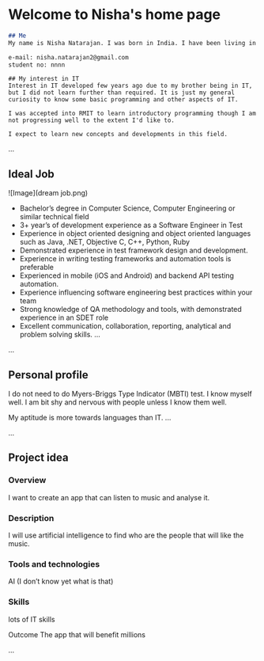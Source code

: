 # Welcome to Nisha's home page


```markdown
## Me
My name is Nisha Natarajan. I was born in India. I have been living in Australia for a long time. I studied school in Sydney and completed further study in Tafe till 2017. I speak Tamil and English. I like to walk/run. I used to play tennis and various sports also in the past. I like to listen to music or play music as a pastime. I have a cat which stays with me.

e-mail: nisha.natarajan2@gmail.com
student no: nnnn
```

```
## My interest in IT
Interest in IT developed few years ago due to my brother being in IT, but I did not learn further than required. It is just my general curiosity to know some basic programming and other aspects of IT.

I was accepted into RMIT to learn introductory programming though I am not progressing well to the extent I'd like to.

I expect to learn new concepts and developments in this field.
```

...
## Ideal Job
![Image](dream job.png)

- Bachelor’s degree in Computer Science, Computer Engineering or similar technical field
- 3+ year’s of development experience as a Software Engineer in Test
- Experience in object oriented designing and object oriented languages such as Java, .NET, Objective C, C++, Python, Ruby
- Demonstrated experience in test framework design and development.
- Experience in writing testing frameworks and automation tools is preferable
- Experienced in mobile (iOS and Android) and backend API testing automation.
- Experience influencing software engineering best practices within your team
- Strong knowledge of QA methodology and tools, with demonstrated experience in an SDET role
- Excellent communication, collaboration, reporting, analytical and problem solving skills.
...

...
## Personal profile
I do not need to do Myers-Briggs Type Indicator (MBTI) test. I know myself well. I am bit shy and nervous with people unless I know them well.

My aptitude is more towards languages than IT.
...

...
## Project idea

### Overview
I want to create an app that can listen to music and analyse it.

### Description
I will use artificial intelligence to find who are the people that will like the music.

### Tools and technologies
AI (I don’t know yet what is that)

### Skills
lots of IT skills

Outcome
The app that will benefit millions

...
